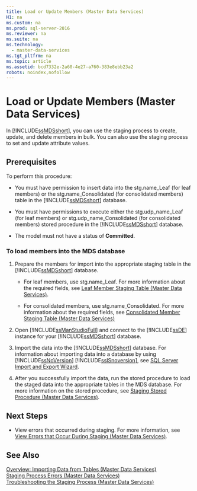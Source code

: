 ```yaml
---
title: Load or Update Members (Master Data Services)
H1: na
ms.custom: na
ms.prod: sql-server-2016
ms.reviewer: na
ms.suite: na
ms.technology: 
  - master-data-services
ms.tgt_pltfrm: na
ms.topic: article
ms.assetid: bcd7332e-2a60-4e27-a760-383e8ebb23a2
robots: noindex,nofollow
---
```

# Load or Update Members (Master Data Services)
  In [!INCLUDE[ssMDSshort](../../Topics/TopicNameContainA/includes/ssMDSshort_md.md)], you can use the staging process to create, update, and delete members in bulk. You can also use the staging process to set and update attribute values.  
  
## Prerequisites  
 To perform this procedure:  
  
-   You must have permission to insert data into the stg.name_Leaf (for leaf members) or the stg.name_Consolidated (for consolidated members) table in the [!INCLUDE[ssMDSshort](../../Topics/TopicNameContainA/includes/ssMDSshort_md.md)] database.  
  
-   You must have permissions to execute either the stg.udp_name_Leaf (for leaf members) or stg.udp_name_Consolidated (for consolidated members) stored procedure in the [!INCLUDE[ssMDSshort](../../Topics/TopicNameContainA/includes/ssMDSshort_md.md)] database.  
  
-   The model must not have a status of **Committed**.  
  
### To load members into the MDS database  
  
1.  Prepare the members for import into the appropriate staging table in the [!INCLUDE[ssMDSshort](../../Topics/TopicNameContainA/includes/ssMDSshort_md.md)] database.  
  
    -   For leaf members, use stg.name_Leaf. For more information about the required fields, see [Leaf Member Staging Table &#40;Master Data Services&#41;](../../Topics/TopicNameNotContainA/Leaf-Member-Staging-Table--Master-Data-Services-.md).  
  
    -   For consolidated members, use stg.name_Consolidated. For more information about the required fields, see [Consolidated Member Staging Table &#40;Master Data Services&#41;](../../Topics/TopicNameNotContainA/Consolidated-Member-Staging-Table--Master-Data-Services-.md)  
  
2.  Open [!INCLUDE[ssManStudioFull](../../Topics/TopicNameContainA/includes/ssManStudioFull_md.md)] and connect to the [!INCLUDE[ssDE](../../Topics/TopicNameContainA/includes/ssDE_md.md)] instance for your [!INCLUDE[ssMDSshort](../../Topics/TopicNameContainA/includes/ssMDSshort_md.md)] database.  
  
3.  Import the data into the [!INCLUDE[ssMDSshort](../../Topics/TopicNameContainA/includes/ssMDSshort_md.md)] database. For information about importing data into a database by using [!INCLUDE[ssNoVersion](../../Topics/TopicNameContainA/includes/ssNoVersion_md.md)] [!INCLUDE[ssISnoversion](../../Topics/TopicNameContainA/includes/ssISnoversion_md.md)], see [SQL Server Import and Export Wizard](../../Topics/TopicNameNotContainA/SQL-Server-Import-and-Export-Wizard.md).  
  
4.  After you successfully import the data, run the stored procedure to load the staged data into the appropriate tables in the MDS database. For more information on the stored procedure, see [Staging Stored Procedure &#40;Master Data Services&#41;](../../Topics/TopicNameNotContainA/Staging-Stored-Procedure--Master-Data-Services-.md).  
  
## Next Steps  
  
-   View errors that occurred during staging. For more information, see [View Errors that Occur During Staging &#40;Master Data Services&#41;](../../Topics/TopicNameNotContainA/View-Errors-that-Occur-During-Staging--Master-Data-Services-.md).  
  
## See Also  
 [Overview: Importing Data from Tables &#40;Master Data Services&#41;](../Topic/Overview:%20Importing%20Data%20from%20Tables%20\(Master%20Data%20Services\).md)   
 [Staging Process Errors &#40;Master Data Services&#41;](../../Topics/TopicNameNotContainA/Staging-Process-Errors--Master-Data-Services-.md)   
 [Troubleshooting the Staging Process (Master Data Services)](http://social.technet.microsoft.com/wiki/contents/articles/troubleshooting-the-staging-process-master-data-services.aspx)  
  
  